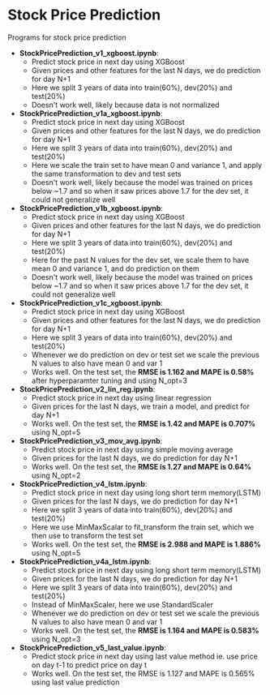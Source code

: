 # Stock Price Prediction
Programs for stock price prediction

* **StockPricePrediction_v1_xgboost.ipynb**:
	* Predict stock price in next day using XGBoost
    * Given prices and other features for the last N days, we do prediction for day N+1
	* Here we split 3 years of data into train(60%), dev(20%) and test(20%)
	* Doesn't work well, likely because data is not normalized
* **StockPricePrediction_v1a_xgboost.ipynb**:
    * Predict stock price in next day using XGBoost
    * Given prices and other features for the last N days, we do prediction for day N+1
    * Here we split 3 years of data into train(60%), dev(20%) and test(20%)
    * Here we scale the train set to have mean 0 and variance 1, and apply the same transformation to dev and test sets
    * Doesn't work well, likely because the model was trained on prices below ~1.7 and so when it saw prices above 1.7 for the dev set, it could not generalize well
* **StockPricePrediction_v1b_xgboost.ipynb**:
    * Predict stock price in next day using XGBoost
    * Given prices and other features for the last N days, we do prediction for day N+1
    * Here we split 3 years of data into train(60%), dev(20%) and test(20%)
    * Here for the past N values for the dev set, we scale them to have mean 0 and variance 1, and do prediction on them
    * Doesn't work well, likely because the model was trained on prices below ~1.7 and so when it saw prices above 1.7 for the dev set, it could not generalize well
* **StockPricePrediction_v1c_xgboost.ipynb**:
    * Predict stock price in next day using XGBoost
    * Given prices and other features for the last N days, we do prediction for day N+1
    * Here we split 3 years of data into train(60%), dev(20%) and test(20%)
    * Whenever we do prediction on dev or test set we scale the previous N values to also have mean 0 and var 1
    * Works well. On the test set, the **RMSE is 1.162 and MAPE is 0.58%** after hyperparamter tuning and using N_opt=3
* **StockPricePrediction_v2_lin_reg.ipynb**:
	* Predict stock price in next day using linear regression
	* Given prices for the last N days, we train a model, and predict for day N+1
    * Works well. On the test set, the **RMSE is 1.42 and MAPE is 0.707%** using N_opt=5
* **StockPricePrediction_v3_mov_avg.ipynb**:
    * Predict stock price in next day using simple moving average
    * Given prices for the last N days, we do prediction for day N+1
    * Works well. On the test set, the **RMSE is 1.27 and MAPE is 0.64%** using N_opt=2
* **StockPricePrediction_v4_lstm.ipynb**:
	* Predict stock price in next day using long short term memory(LSTM)
	* Given prices for the last N days, we do prediction for day N+1
	* Here we split 3 years of data into train(60%), dev(20%) and test(20%)
	* Here we use MinMaxScalar to fit_transform the train set, which we then use to transform the test set
	* Works well. On the test set, the **RMSE is 2.988 and MAPE is 1.886%** using N_opt=5
* **StockPricePrediction_v4a_lstm.ipynb**:
	* Predict stock price in next day using long short term memory(LSTM)
	* Given prices for the last N days, we do prediction for day N+1
	* Here we split 3 years of data into train(60%), dev(20%) and test(20%)
	* Instead of MinMaxScaler, here we use StandardScaler
	* Whenever we do prediction on dev or test set we scale the previous N values to also have mean 0 and var 1
	* Works well. On the test set, the **RMSE is 1.164 and MAPE is 0.583%** using N_opt=3
* **StockPricePrediction_v5_last_value.ipynb**:
	* Predict stock price in next day using last value method ie. use price on day t-1 to predict price on day t
	* Works well. On the test set, the RMSE is 1.127 and MAPE is 0.565% using last value prediction
